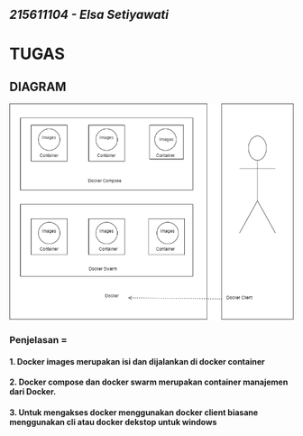 ## _215611104 - Elsa Setiyawati_

# TUGAS

## DIAGRAM

![20](images/11.png)

### Penjelasan =

#### 1. Docker images merupakan isi dan dijalankan di docker container

#### 2. Docker compose dan docker swarm merupakan container manajemen dari Docker.

#### 3. Untuk mengakses docker menggunakan docker client biasane menggunakan cli atau docker dekstop untuk windows
